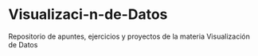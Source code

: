 # Visualizaci-n-de-Datos
Repositorio de apuntes, ejercicios y proyectos de la materia  Visualización de Datos
